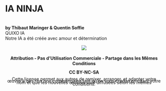 # IA NINJA 
<br/>**by Thibaut Maringer & Quentin Soffie**
<br/>QUIXO IA 
<br/>Notre IA a été créée avec amour et détermination
<br/><div align="center"><img src = "https://licensebuttons.net/l/by-nc-sa/3.0/88x31.png"></div>
<br/><div align="center">**Attribution - Pas d’Utilisation Commerciale - Partage dans les Mêmes Conditions**</div>
<br/><span style="line-height:4pt"><div align="center">**CC BY-NC-SA**</div></span>
<br/><span style="line-height:4pt"><div align="center">Cette licence permet aux autres de remixer, arranger, et adapter votre œuvre à des fins non commerciales tant qu’on vous crédite en citant votre nom et que les nouvelles œuvres sont diffusées selon les mêmes conditions.</div></span>
